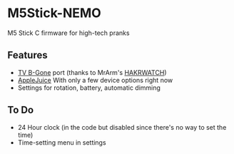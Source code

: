 # M5Stick-NEMO
M5 Stick C firmware for high-tech pranks

## Features
* [TV B-Gone](http://www.righto.com/2010/11/improved-arduino-tv-b-gone.html) port (thanks to MrArm's [HAKRWATCH](https://github.com/MrARM/hakrwatch))
* [AppleJuice](https://github.com/ECTO-1A/AppleJuice) With only a few device options right now
* Settings for rotation, battery, automatic dimming

## To Do
* 24 Hour clock (in the code but disabled since there's no way to set the time)
* Time-setting menu in settings